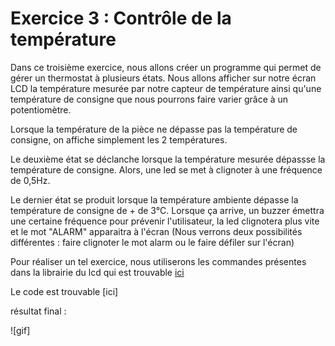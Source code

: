 # Exercice 3 : Contrôle de la température
Dans ce troisième exercice, nous allons créer un programme qui permet de gérer un thermostat à plusieurs états. Nous allons afficher sur notre écran LCD la température mesurée par notre capteur de température ainsi qu'une température de consigne que nous pourrons faire varier grâce à un potentiomètre. 

Lorsque la température de la pièce ne dépasse pas la température de consigne, on affiche simplement les 2 températures. 

Le deuxième état se déclanche lorsque la température mesurée dépassse la température de consigne. Alors, une led se met à clignoter à une fréquence de 0,5Hz. 

Le dernier état se produit lorsque la température ambiente dépasse la température de consigne de + de 3°C.
Lorsque ça arrive, un buzzer émettra une certaine fréquence pour prévenir l'utilisateur, la led clignotera plus vite et le mot "ALARM" apparaitra à l'écran (Nous verrons deux possibilités différentes : faire clignoter le mot alarm ou le faire défiler sur l'écran)

Pour réaliser un tel exercice, nous utiliserons les commandes présentes dans la librairie du lcd qui est trouvable [ici](https://github.com/HEPL-Dosogne/smartcities/blob/main/LCD/LCD1602)

Le code est trouvable [ici]


résultat final :

![gif]

